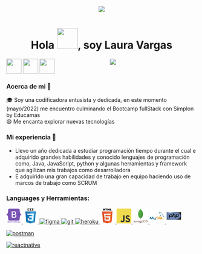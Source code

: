 

<p align="center">
<!--   <a href="https://github.com/DenverCoder1/readme-typing-svg"> -->
    <img src="https://readme-typing-svg.herokuapp.com?color=E22FE4&width=580&height=45&lines=Capacidad+de+Trabajo+En+Equipo;Adaptación+A+Nuevas+Tecnologías;Gran+Habilidad+De+Solución+De+Problemas;Gusto+En+Conocerte...&center=true"></a>

</p>

<h1 align="center">Hola <img src="https://github.com/mitul3737/mitul3737/blob/main/Wave.gif" height="55px" width="55px">, soy Laura Vargas</h1>
<img align='right' src="https://media.giphy.com/media/gcOg6zLJc0hN6YZ2i4/giphy.gif" width="230">   
   

<a  href="https://www.linkedin.com/in/daniela-vargas-hidalgo/"  target="_blank">
<img  align="center"  src="https://img.icons8.com/doodle/2x/linkedin.png" height="40"  width="40"  /></a>
<a href="mailto:danielavargas@gmail.com" target="_blank">
<img  align="center"  src="https://img.icons8.com/doodle/2x/gmail.png"  height="40"  width="40"  /></a>
<a href="https://full-portafolio.vercel.app/" target="_blank">
<img  align="center"  src="https://img.icons8.com/windows/32/000000/dev.png"  height="40"  width="40"  /></a>
    



<!--For adding Gif
<p><img align="right" alt="GIF" src="https://github.com/mitul3737/mitul3737/blob/main/github%20readme.gif" width="500" height="350" /></p>-->



### Acerca de mi 🚀
🎓 Soy una codificadora entusista y dedicada, en este momento (mayo/2022) me encuentro culminando el Bootcamp fullStack con Simplon by Educamas </br>
😄 Me encanta explorar nuevas tecnologías</br>

### Mi experiencia 🙌
- Llevo un año dedicada a estudiar programación tiempo durante el cual e adquirido grandes habilidades y  conocido lenguajes de programación como, Java, JavaScript, python y algunas herramientas y framework que agilizan mis trabajos como desarrolladora
- E adquirido una gran capacidad de trabajo en equipo haciendo uso de marcos de trabajo como SCRUM



<h3 align="left">Languages y Herramientas:</h3>
<p align="left"> <a href="https://getbootstrap.com" target="_blank" rel="noreferrer"> <img src="https://raw.githubusercontent.com/devicons/devicon/master/icons/bootstrap/bootstrap-plain-wordmark.svg" alt="bootstrap" width="40" height="40"/> </a> <a href="https://www.w3schools.com/css/" target="_blank" rel="noreferrer"> <img src="https://raw.githubusercontent.com/devicons/devicon/master/icons/css3/css3-original-wordmark.svg" alt="css3" width="40" height="40"/> </a> <a href="https://www.figma.com/" target="_blank" rel="noreferrer"> <img src="https://www.vectorlogo.zone/logos/figma/figma-icon.svg" alt="figma" width="40" height="40"/> </a> <a href="https://git-scm.com/" target="_blank" rel="noreferrer"> <img src="https://www.vectorlogo.zone/logos/git-scm/git-scm-icon.svg" alt="git" width="40" height="40"/> </a> <a href="https://heroku.com" target="_blank" rel="noreferrer"> <img src="https://www.vectorlogo.zone/logos/heroku/heroku-icon.svg" alt="heroku" width="40" height="40"/> </a> <a href="https://www.w3.org/html/" target="_blank" rel="noreferrer"> <img src="https://raw.githubusercontent.com/devicons/devicon/master/icons/html5/html5-original-wordmark.svg" alt="html5" width="40" height="40"/> </a>  <a href="https://developer.mozilla.org/en-US/docs/Web/JavaScript" target="_blank" rel="noreferrer"> <img src="https://raw.githubusercontent.com/devicons/devicon/master/icons/javascript/javascript-original.svg" alt="javascript" width="40" height="40"/> </a> <a href="https://www.mongodb.com/" target="_blank" rel="noreferrer"> <img src="https://raw.githubusercontent.com/devicons/devicon/master/icons/mongodb/mongodb-original-wordmark.svg" alt="mongodb" width="40" height="40"/> </a> <a href="https://www.mysql.com/" target="_blank" rel="noreferrer"> <img src="https://raw.githubusercontent.com/devicons/devicon/master/icons/mysql/mysql-original-wordmark.svg" alt="mysql" width="40" height="40"/> </a> <a href="https://www.php.net" target="_blank" rel="noreferrer"> <img src="https://raw.githubusercontent.com/devicons/devicon/master/icons/php/php-original.svg" alt="php" width="40" height="40"/> </a> 

<a href="https://postman.com" target="_blank" rel="noreferrer"> <img src="https://www.vectorlogo.zone/logos/getpostman/getpostman-icon.svg" alt="postman" width="40" height="40"/> </a> 

<a href="https://reactnative.dev/" target="_blank" rel="noreferrer"> <img src="https://reactnative.dev/img/header_logo.svg" alt="reactnative" width="40" height="40"/></a> 

</p>


